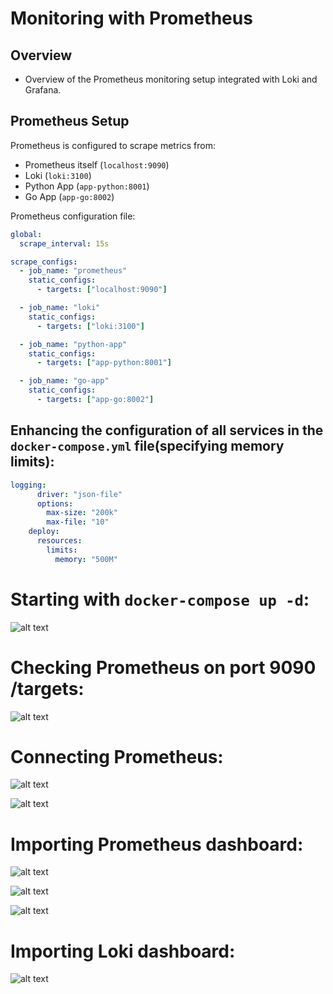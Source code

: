 # Monitoring with Prometheus

## Overview
- Overview of the Prometheus monitoring setup integrated with Loki and Grafana.

## Prometheus Setup
Prometheus is configured to scrape metrics from:
- Prometheus itself (`localhost:9090`)
- Loki (`loki:3100`)
- Python App (`app-python:8001`)
- Go App (`app-go:8002`)

Prometheus configuration file:
```yaml
global:
  scrape_interval: 15s

scrape_configs:
  - job_name: "prometheus"
    static_configs:
      - targets: ["localhost:9090"]

  - job_name: "loki"
    static_configs:
      - targets: ["loki:3100"]

  - job_name: "python-app"
    static_configs:
      - targets: ["app-python:8001"]

  - job_name: "go-app"
    static_configs:
      - targets: ["app-go:8002"]
```

## Enhancing the configuration of all services in the `docker-compose.yml` file(specifying memory limits):
```yaml
logging:
      driver: "json-file"
      options:
        max-size: "200k"
        max-file: "10"
    deploy:
      resources:
        limits:
          memory: "500M"
```

# Starting with `docker-compose up -d`:
![alt text](image-4.png)

# Checking Prometheus on port 9090 /targets:
![alt text](image-5.png)

# Connecting Prometheus:
![alt text](image-6.png)

![alt text](image-7.png)

# Importing Prometheus dashboard:
![alt text](image-8.png)

![alt text](image-9.png)

![alt text](image-10.png)

# Importing Loki dashboard:
![alt text](image-11.png)

